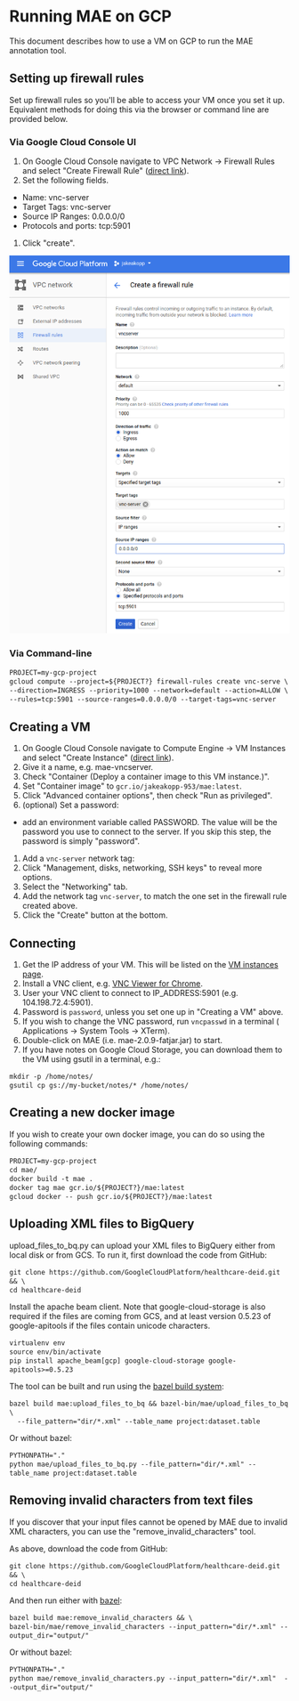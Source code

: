 # Running MAE on GCP

This document describes how to use a VM on GCP to run the MAE annotation tool.

## Setting up firewall rules

Set up firewall rules so you'll be able to access your VM once you set it up.
Equivalent methods for doing this via the browser or command line are provided
below.

### Via Google Cloud Console UI

1. On Google Cloud Console navigate to VPC Network -> Firewall Rules and select
   "Create Firewall Rule" ([direct link](https://console.cloud.google.com/networking/firewalls/add)).
1. Set the following fields.
  * Name: vnc-server
  * Target Tags: vnc-server
  * Source IP Ranges: 0.0.0.0/0
  * Protocols and ports: tcp:5901
1. Click "create".

![](images/firewall_rule.png)

### Via Command-line

```shell
PROJECT=my-gcp-project
gcloud compute --project=${PROJECT?} firewall-rules create vnc-serve \
--direction=INGRESS --priority=1000 --network=default --action=ALLOW \
--rules=tcp:5901 --source-ranges=0.0.0.0/0 --target-tags=vnc-server
```

## Creating a VM

1. On Google Cloud Console navigate to Compute Engine -> VM Instances and select
   "Create Instance" ([direct link](https://console.cloud.google.com/compute/instancesAdd)).
1. Give it a name, e.g. mae-vncserver.
1. Check "Container (Deploy a container image to this VM instance.)".
1. Set "Container image" to `gcr.io/jakeakopp-953/mae:latest`.
1. Click "Advanced container options", then check "Run as privileged".
1. (optional) Set a password:
  * add an environment variable called PASSWORD. The value will be the password
    you use to connect to the server. If you skip this step, the password is
    simply "password".
1. Add a `vnc-server` network tag:
  1. Click "Management, disks, networking, SSH keys" to reveal more options.
  1. Select the "Networking" tab.
  1. Add the network tag `vnc-server`, to match the one set in the firewall rule
     created above.
1. Click the "Create" button at the bottom.

## Connecting

1. Get the IP address of your VM. This will be listed on the [VM instances page](https://console.cloud.google.com/compute/instances).
1. Install a VNC client, e.g. [VNC Viewer for Chrome](https://chrome.google.com/webstore/detail/vnc%C2%AE-viewer-for-google-ch/iabmpiboiopbgfabjmgeedhcmjenhbla?hl=en).
1. User your VNC client to connect to IP_ADDRESS:5901 (e.g. 104.198.72.4:5901).
1. Password is `password`, unless you set one up in "Creating a VM" above.
1. If you wish to change the VNC password, run `vncpasswd` in a terminal (
   Applications -> System Tools -> XTerm).
1. Double-click on MAE (i.e. mae-2.0.9-fatjar.jar) to start.
1. If you have notes on Google Cloud Storage, you can download them to the VM
   using gsutil in a terminal, e.g.:
```shell
mkdir -p /home/notes/
gsutil cp gs://my-bucket/notes/* /home/notes/
```

## Creating a new docker image

If you wish to create your own docker image, you can do so using the following
commands:

```
PROJECT=my-gcp-project
cd mae/
docker build -t mae .
docker tag mae gcr.io/${PROJECT?}/mae:latest
gcloud docker -- push gcr.io/${PROJECT?}/mae:latest
```

## Uploading XML files to BigQuery

upload_files_to_bq.py can upload your XML files to BigQuery either from local
disk or from GCS. To run it, first download the code from GitHub:

```shell
git clone https://github.com/GoogleCloudPlatform/healthcare-deid.git && \
cd healthcare-deid
```

Install the apache beam client. Note that google-cloud-storage is also required
if the files are coming from GCS, and at least version 0.5.23 of google-apitools if the files contain unicode characters.

```shell
virtualenv env
source env/bin/activate
pip install apache_beam[gcp] google-cloud-storage google-apitools>=0.5.23
```

The tool can be built and run using the [bazel build system](http://bazel.build/versions/master/docs/install.html):

```shell
bazel build mae:upload_files_to_bq && bazel-bin/mae/upload_files_to_bq \
  --file_pattern="dir/*.xml" --table_name project:dataset.table
```

Or without bazel:

```shell
PYTHONPATH="."
python mae/upload_files_to_bq.py --file_pattern="dir/*.xml" --table_name project:dataset.table
```

## Removing invalid characters from text files

If you discover that your input files cannot be opened by MAE due to invalid
XML characters, you can use the "remove_invalid_characters" tool.

As above, download the code from GitHub:

```shell
git clone https://github.com/GoogleCloudPlatform/healthcare-deid.git && \
cd healthcare-deid
```

And then run either with [bazel](http://bazel.build/versions/master/docs/install.html):

```shell
bazel build mae:remove_invalid_characters && \
bazel-bin/mae/remove_invalid_characters --input_pattern="dir/*.xml" --output_dir="output/"
```

Or without bazel:

```shell
PYTHONPATH="."
python mae/remove_invalid_characters.py --input_pattern="dir/*.xml"  --output_dir="output/"
```
